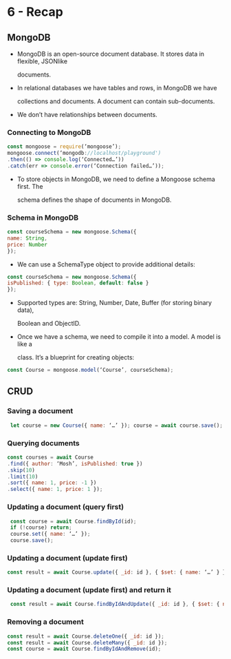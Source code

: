 # 6 - Recap

## MongoDB

* MongoDB is an open-source document database. It stores data in flexible, JSONlike

  documents.

* In relational databases we have tables and rows, in MongoDB we have

  collections and documents. A document can contain sub-documents.

* We don’t have relationships between documents.

### Connecting to MongoDB

```javascript
const mongoose = require(‘mongoose’);
mongoose.connect(‘mongodb://localhost/playground')
.then(() => console.log(‘Connected…’)) 
.catch(err => console.error(‘Connection failed…’));
```

 

* To store objects in MongoDB, we need to define a Mongoose schema first. The

  schema defines the shape of documents in MongoDB.

### Schema in MongoDB

```javascript
const courseSchema = new mongoose.Schema({
name: String,
price: Number
});
```

* We can use a SchemaType object to provide additional details:

```javascript
const courseSchema = new mongoose.Schema({
isPublished: { type: Boolean, default: false }
});
```

* Supported types are: String, Number, Date, Buffer \(for storing binary data\),

  Boolean and ObjectID.

* Once we have a schema, we need to compile it into a model. A model is like a

  class. It’s a blueprint for creating objects:

```javascript
const Course = mongoose.model(‘Course’, courseSchema);
```

## CRUD

### Saving a document

```javascript
 let course = new Course({ name: ‘…’ }); course = await course.save();
```

### Querying documents 

```javascript
const courses = await Course 
.find({ author: ‘Mosh’, isPublished: true }) 
.skip(10)
.limit(10)
.sort({ name: 1, price: -1 }) 
.select({ name: 1, price: 1 });
```

### Updating a document \(query first\)

```javascript
 const course = await Course.findById(id); 
 if (!course) return; 
 course.set({ name: ‘…’ }); 
 course.save(); 
```

### Updating a document \(update first\) 

```javascript
const result = await Course.update({ _id: id }, { $set: { name: ‘…’ } });
```

###  Updating a document \(update first\) and return it

```javascript
 const result = await Course.findByIdAndUpdate({ _id: id }, { $set: { name: ‘…’ } }, { new: true }); 
```

### Removing a document 

```javascript
const result = await Course.deleteOne({ _id: id });
const result = await Course.deleteMany({ _id: id }); 
const course = await Course.findByIdAndRemove(id);
```



